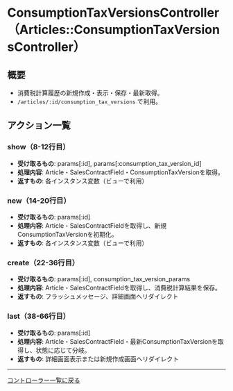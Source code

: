 # ConsumptionTaxVersionsController（Articles::ConsumptionTaxVersionsController）

## 概要
- 消費税計算履歴の新規作成・表示・保存・最新取得。
- `/articles/:id/consumption_tax_versions` で利用。

## アクション一覧

### show（8-12行目）
- **受け取るもの**: params[:id], params[:consumption_tax_version_id]
- **処理内容**: Article・SalesContractField・ConsumptionTaxVersionを取得。
- **返すもの**: 各インスタンス変数（ビューで利用）

### new（14-20行目）
- **受け取るもの**: params[:id]
- **処理内容**: Article・SalesContractFieldを取得し、新規ConsumptionTaxVersionを初期化。
- **返すもの**: 各インスタンス変数（ビューで利用）

### create（22-36行目）
- **受け取るもの**: params[:id], consumption_tax_version_params
- **処理内容**: Article・SalesContractFieldを取得し、消費税計算結果を保存。
- **返すもの**: フラッシュメッセージ、詳細画面へリダイレクト

### last（38-66行目）
- **受け取るもの**: params[:id]
- **処理内容**: Article・SalesContractField・最新ConsumptionTaxVersionを取得し、状態に応じて分岐。
- **返すもの**: 詳細画面表示または新規作成画面へリダイレクト

---

[コントローラー一覧に戻る](../supplier_controllers_index.md) 